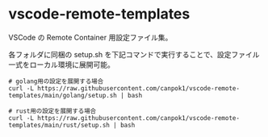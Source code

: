 # vscode-remote-templates

VSCode の Remote Container 用設定ファイル集。

各フォルダに同梱の setup.sh を下記コマンドで実行することで、設定ファイル一式をローカル環境に展開可能。

```
# golang用の設定を展開する場合
curl -L https://raw.githubusercontent.com/canpok1/vscode-remote-templates/main/golang/setup.sh | bash

# rust用の設定を展開する場合
curl -L https://raw.githubusercontent.com/canpok1/vscode-remote-templates/main/rust/setup.sh | bash
```
